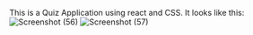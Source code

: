 This is a Quiz Application using react and CSS.
It looks like this:
![Screenshot (56)](https://github.com/MansiSinghP/quizapp/assets/72659754/63dce036-e476-4523-8b2d-f746d67a4234)
![Screenshot (57)](https://github.com/MansiSinghP/quizapp/assets/72659754/23eafb82-11c5-490a-bdd9-bfe1b93ccd9f)
